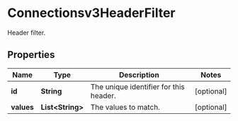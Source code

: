 

# Connectionsv3HeaderFilter

Header filter.

## Properties

| Name | Type | Description | Notes |
|------------ | ------------- | ------------- | -------------|
|**id** | **String** | The unique identifier for this header. |  [optional] |
|**values** | **List&lt;String&gt;** | The values to match. |  [optional] |



